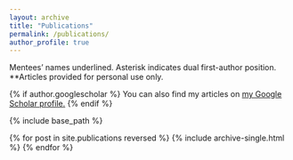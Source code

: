 ```yaml
---
layout: archive
title: "Publications"
permalink: /publications/
author_profile: true
---
```


Mentees’ names underlined. Asterisk indicates dual first-author position. **Articles provided for personal use only.

{% if author.googlescholar %}
  You can also find my articles on <u><a href="{{author.googlescholar}}">my Google Scholar profile</a>.</u>
{% endif %}

{% include base_path %}

{% for post in site.publications reversed %}
  {% include archive-single.html %}
{% endfor %}

